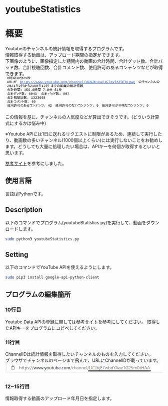 # youtubeStatistics

# 概要
Youtubeのチャンネルの統計情報を取得するプログラムです。  
情報取得する動画は、アップロード期間の指定ができます。  
下画像のように、画像指定した期間内の動画の合計時間、合計グッド数、合計バッド数、合計視聴回数、合計コメント数、使用許可のあるコンテンツなどが取得できます。
![結果](https://github.com/Kohta-Sugimoto/github-newreppsitory/blob/main/youtubeStatisticsResult.png)

この情報を基に、チャンネルの人気度などが算出できそうです。(どういう計算式にするかは悩み中)

※Youtube APIには1日に送れるリクエストに制限があるため、連続して実行したり、動画数の多いチャンネル(1000個以上くらい)には実行しないことをお勧めします。どうしても大量に処理したい場合は、APIキーを何個か取得するといいと思います。

[参考サイト](https://qiita.com/g-k/items/7c98efe21257afac70e9)を参考にしました。

## 使用言語
言語はPythonです。



## Description
以下のコマンドでプログラム(youtubeStatistics.py)を実行して、動画をダウンロードします。
```bash
sudo python3 youtubeStatistics.py
```

## Setting
以下のコマンドでYouTube APIを使えるようにします。
```bash
sudo pip3 install google-api-python-client
```

## プログラムの編集箇所
### 10行目
Youtube Data APIの登録に関しては[参考サイト](https://qiita.com/g-k/items/7c98efe21257afac70e9)を参考にしてください。
取得したAPIキーをプログラムにコピペしてください。  
### 11行目
ChannelIDは統計情報を取得したいチャンネルのものを入力してください。  
ブラウザでチャンネルのページまで飛んで、URLにChannelIDが載っています。
![URL](https://github.com/Kohta-Sugimoto/github-newreppsitory/blob/main/youtubeURL.PNG)
### 12~15行目
情報取得する動画のアップロード年月日を指定します。
